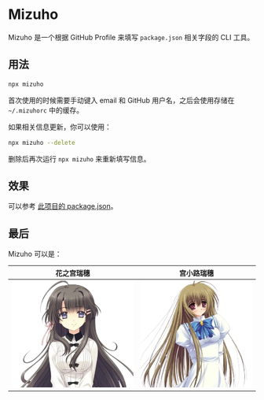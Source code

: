# Mizuho

Mizuho 是一个根据 GitHub Profile 来填写 `package.json` 相关字段的 CLI 工具。

## 用法

```bash
npx mizuho
```

首次使用的时候需要手动键入 email 和 GitHub 用户名，之后会使用存储在 `~/.mizuhorc` 中的缓存。

如果相关信息更新，你可以使用：

```bash
npx mizuho --delete
```

删除后再次运行 `npx mizuho` 来重新填写信息。

## 效果

可以参考 [此项目的 package.json](./package.json)。

## 最后

Mizuho 可以是：

| 花之宫瑞穗 | 宫小路瑞穗 |
|------------|-------------|
| ![Hananomiya](./assets/Hananomiya.png) | ![Miyanokouji](./assets/Miyanokouji.png) |
